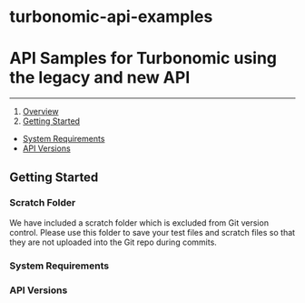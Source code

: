 # turbonomic-api-examples



<!--
http://www.apache.org/licenses/LICENSE-2.0.txt


Copyright 2015 Turbonomic

Licensed under the Apache License, Version 2.0 (the "License");
you may not use this file except in compliance with the License.
You may obtain a copy of the License at

    http://www.apache.org/licenses/LICENSE-2.0

Unless required by applicable law or agreed to in writing, software
distributed under the License is distributed on an "AS IS" BASIS,
WITHOUT WARRANTIES OR CONDITIONS OF ANY KIND, either express or implied.
See the License for the specific language governing permissions and
limitations under the License.
-->

# API Samples for Turbonomic using the legacy and new API 

----

1. [Overview](#overview)
2. [Getting Started](#getting-started)
  * [System Requirements](#system-requirements)
  * [API Versions](#api-versions)

## Getting Started

### Scratch Folder

We have included a scratch folder which is excluded from Git version control.  Please use this folder to save your test files and scratch files so that they are not uploaded into the Git repo during commits.

### System Requirements

### API Versions



